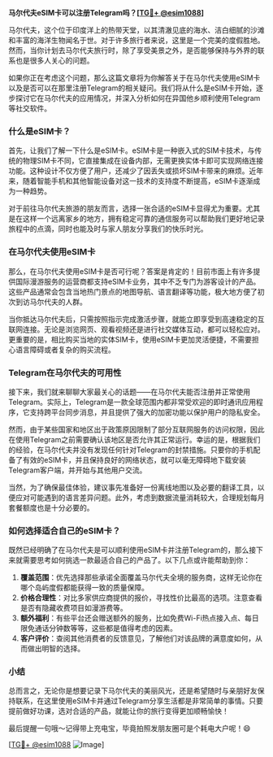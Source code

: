 **马尔代夫eSIM卡可以注册Telegram吗？[[TG💪+ @esim1088](https://t.me/s/esim1088)]**

马尔代夫，这个位于印度洋上的热带天堂，以其清澈见底的海水、洁白细腻的沙滩和丰富的海洋生物闻名于世。对于许多旅行者来说，这里是一个完美的度假胜地。然而，当你计划去马尔代夫旅行时，除了享受美景之外，是否能够保持与外界的联系也是很多人关心的问题。

如果你正在考虑这个问题，那么这篇文章将为你解答关于在马尔代夫使用eSIM卡以及是否可以在那里注册Telegram的相关疑问。我们将从什么是eSIM卡开始，逐步探讨它在马尔代夫的应用情况，并深入分析如何在异国他乡顺利使用Telegram等社交软件。

### 什么是eSIM卡？

首先，让我们了解一下什么是eSIM卡。eSIM卡是一种嵌入式的SIM卡技术，与传统的物理SIM卡不同，它直接集成在设备内部，无需更换实体卡即可实现网络连接功能。这种设计不仅方便了用户，还减少了因丢失或损坏SIM卡带来的麻烦。近年来，随着智能手机和其他智能设备对这一技术的支持度不断提高，eSIM卡逐渐成为一种趋势。

对于前往马尔代夫旅游的朋友而言，选择一张合适的eSIM卡显得尤为重要。尤其是在这样一个远离家乡的地方，拥有稳定可靠的通信服务可以帮助我们更好地记录旅程中的点滴，同时也能及时与家人朋友分享我们的快乐时光。

### 在马尔代夫使用eSIM卡

那么，在马尔代夫使用eSIM卡是否可行呢？答案是肯定的！目前市面上有许多提供国际漫游服务的运营商都支持eSIM卡业务，其中不乏专门为游客设计的产品。这些产品通常会包含当地热门景点的地图导航、语言翻译等功能，极大地方便了初次到访马尔代夫的人群。

当你抵达马尔代夫后，只需按照指示完成激活步骤，就能立即享受到高速稳定的互联网连接。无论是浏览网页、观看视频还是进行社交媒体互动，都可以轻松应对。更重要的是，相比购买当地的实体SIM卡，使用eSIM卡更加灵活便捷，不需要担心语言障碍或者复杂的购买流程。

### Telegram在马尔代夫的可用性

接下来，我们就来聊聊大家最关心的话题——在马尔代夫能否注册并正常使用Telegram。实际上，Telegram是一款全球范围内都非常受欢迎的即时通讯应用程序，它支持跨平台同步消息，并且提供了强大的加密功能以保护用户的隐私安全。

然而，由于某些国家和地区出于政策原因限制了部分互联网服务的访问权限，因此在使用Telegram之前需要确认该地区是否允许其正常运行。幸运的是，根据我们的经验，在马尔代夫并没有发现任何针对Telegram的封禁措施。只要你的手机配备了有效的eSIM卡，并且保持良好的网络状态，就可以毫无障碍地下载安装Telegram客户端，并开始与其他用户交流。

当然，为了确保最佳体验，建议事先准备好一份离线地图以及必要的翻译工具，以便应对可能遇到的语言差异问题。此外，考虑到数据流量消耗较大，合理规划每月套餐额度也是十分必要的。

### 如何选择适合自己的eSIM卡？

既然已经明确了在马尔代夫是可以顺利使用eSIM卡并注册Telegram的，那么接下来就需要思考如何挑选一款最适合自己的产品了。以下几点或许能帮助到你：

1. **覆盖范围**：优先选择那些承诺全面覆盖马尔代夫全境的服务商，这样无论你在哪个岛屿度假都能获得一致的质量保障。
2. **价格合理性**：对比多家供应商提供的报价，寻找性价比最高的选项。注意查看是否有隐藏收费项目如漫游费等。
3. **额外福利**：有些平台还会赠送额外的服务，比如免费Wi-Fi热点接入点、每日限免通话分钟数等等，这些都是值得考虑的因素。
4. **客户评价**：查阅其他消费者的反馈意见，了解他们对该品牌的满意度如何，从而做出明智的选择。

### 小结

总而言之，无论你是想要记录下马尔代夫的美丽风光，还是希望随时与亲朋好友保持联系，在这里使用eSIM卡并通过Telegram分享生活都是非常简单的事情。只要提前做好功课，选对合适的产品，就能让你的旅行变得更加顺畅愉快！

最后提醒一句哦～记得带上充电宝，毕竟拍照发朋友圈可是个耗电大户呢！😄

[[TG💪+ @esim1088](https://t.me/s/esim1088) ![Image](https://i.postimg.cc/4NQfJmqS/Snipaste-2025-05-13-00-14-12.png)]